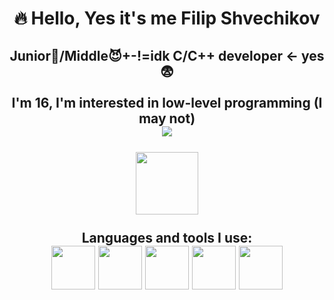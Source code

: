 <div id="header" align="center">
    <h1> 🔥 Hello, Yes it's me Filip Shvechikov</h1>
    <h2>Junior👿/Middle😈+-!=idk C/C++ developer <- yes😨<br><br>
    I'm 16, I'm interested in low-level programming (I may not) <br>
    <a href="https://t.me/svechka186"> 
        <img src="https://img.shields.io/badge/Telegram-blue?logo=telegram&logoColor=white&style=flat-square"/>
    </a>
    <br><br>
    <img src="https://i.giphy.com/media/v1.Y2lkPTc5MGI3NjExNm4zMHN3MjBnZDc5NW8zb3V1dXJuN3dlMmRhdng3bnJwc2Eya3JuaiZlcD12MV9pbnRlcm5hbF9naWZfYnlfaWQmY3Q9Zw/3NnnS6Q8hVPZC/giphy.gif" width=100/>
    <br><br>
    Languages and tools I use:
    <br>
    <img src="https://cdn.jsdelivr.net/gh/devicons/devicon@latest/icons/c/c-original.svg" width=70 />
    <img src="https://cdn.jsdelivr.net/gh/devicons/devicon@latest/icons/cplusplus/cplusplus-original.svg" width=70/>
    <img src="https://cdn.jsdelivr.net/gh/devicons/devicon@latest/icons/cmake/cmake-original.svg" width=70/>
    <img src="https://cdn.jsdelivr.net/gh/devicons/devicon@latest/icons/opengl/opengl-plain.svg" width=70/>
    <img src="https://cdn.jsdelivr.net/gh/devicons/devicon@latest/icons/llvm/llvm-original.svg" width=70/>
    </h2>
</div>

